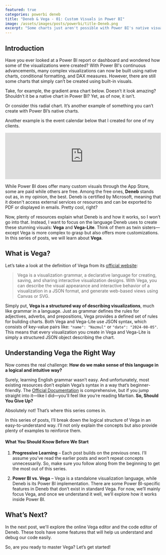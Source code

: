 ```yaml
---
featured: true
categories: powerbi deneb
title: "Deneb & Vega - 01: Custom Visuals in Power BI"
image: /assets/images/posts/powerbi/title-Deneb.png
excerpt: "Some charts just aren't possible with Power BI's native visuals—but with Vega and Deneb, you can create stunning custom visuals like gradient area charts and radial plots. This post introduces Vega, the language behind Deneb, and lays the foundation for learning it step by step."
---
```


## Introduction

Have you ever looked at a Power BI report or dashboard and wondered how some of the visualizations were created? With Power BI's continuous advancements, many complex visualizations can now be built using native charts, conditional formatting, and DAX measures. However, there are still some charts that simply can’t be created using built-in visuals.

Take, for example, the gradient area chart below. Doesn’t it look amazing? Shouldn’t it be a native chart in Power BI? Yet, as of now, it isn’t.

<div id="chart-01"></div>

<script type="text/javascript">
    async function run() {
        const specs = '/vegaCharts/area-with-gradient.json';
        const result = await vegaEmbed("#chart-01", specs, {
            actions: true,
        });

        console.log(result);
    }

    run();
</script>

Or consider this radial chart. It’s another example of something you can’t create with Power BI’s native charts.

<div id="chart-02"></div>

<script type="text/javascript">
    async function run() {
        const specs = '/vegaCharts/radial-plot.json';
        const result = await vegaEmbed("#chart-02", specs, {
            actions: true,
        });

        console.log(result);
    }

    run();
</script>

Another example is the event calendar below that I created for one of my clients.
<div class="powerbi-embed">
    <iframe title="Event Calendar" width="100%" src="https://app.powerbi.com/view?r=eyJrIjoiOTYxNDNmM2UtNzJlOC00YzdjLWFhNTctZTAzM2Q0Y2JjZDJhIiwidCI6ImRjM2YyNGU5LTAyYjktNGZiMC05NzE2LWQ1NTYzOTVlNWVlNSIsImMiOjl9&pageName=8b09270edfd60077e6bf" frameborder="0" allowFullScreen="true"></iframe>
</div>

While Power BI does offer many custom visuals through the App Store, some are paid while others are free. Among the free ones, **Deneb** stands out as, in my opinion, the best. Deneb is certified by Microsoft, meaning that it doesn't access external services or resources and can be exported to PDF or displayed in emails. Pretty cool, right?

Now, plenty of resources explain what Deneb is and how it works, so I won’t go into that. Instead, I want to focus on the language Deneb uses to create these stunning visuals: **Vega** and **Vega-Lite**. Think of them as twin sisters—except Vega is more complex to grasp but also offers more customizations. In this series of posts, we will learn about **Vega**.

## What is Vega?

Let’s take a look at the definition of Vega from its [official website](https://vega.github.io/vega/#:~:text=Vega%20is%20a%20visualization%20grammar%2C%20a%20declarative%20language%20for%20creating%2C%20saving%2C%20and%20sharing%20interactive%20visualization%20designs.%20With%20Vega%2C%20you%20can%20describe%20the%20visual%20appearance%20and%20interactive%20behavior%20of%20a%20visualization%20in%20a%20JSON%20format%2C%20and%20generate%20web%2Dbased%20views%20using%20Canvas%20or%20SVG.):

> Vega is a visualization grammar, a declarative language for creating, saving, and sharing interactive visualization designs. With Vega, you can describe the visual appearance and interactive behavior of a visualization in a JSON format, and generate web-based views using Canvas or SVG.

Simply put, **Vega is a structured way of describing visualizations**, much like grammar in a language. Just as grammar defines the rules for adjectives, adverbs, and prepositions, Vega provides a defined set of rules for building charts. Both Vega and Vega-Lite use JSON syntax, which consists of key-value pairs like: `"name": "Nazmul"` or `"date": "2024-08-05"`. This means that every visualization you create in Vega and Vega-Lite is simply a structured JSON object describing the chart.

## Understanding Vega the Right Way

Now comes the real challenge: **How do we make sense of this language in a logical and intuitive way?**

Surely, learning English grammar wasn’t easy. And unfortunately, most existing resources don’t explain Vega’s syntax in a way that’s beginner-friendly. The [Official Documentation](https://vega.github.io/vega/docs/) is comprehensive, but if you jump straight into it—like I did—you’ll feel like you’re reading Martian. **So, Should You Give Up?**

Absolutely not! That’s where this series comes in.

In this series of posts, I’ll break down the logical structure of Vega in an easy-to-understand way. I’ll not only explain the concepts but also provide plenty of examples to reinforce them.

#### What You Should Know Before We Start

1. **Progressive Learning** – Each post builds on the previous ones. I’ll assume you’ve read the earlier posts and won’t repeat concepts unnecessarily. So, make sure you follow along from the beginning to get the most out of this series.

2. **Power BI vs. Vega** – Vega is a standalone visualization language, while Deneb is its Power BI implementation. There are some Power BI-specific features in Deneb that don’t exist in standard Vega. For now, we’ll mainly focus Vega, and once we understand it well, we’ll explore how it works inside Power BI.

## What’s Next?

In the next post, we'll explore the online Vega editor and the code editor of Deneb. These tools have some features that will help us understand and debug our code easily.

So, are you ready to master Vega? Let’s get started!
